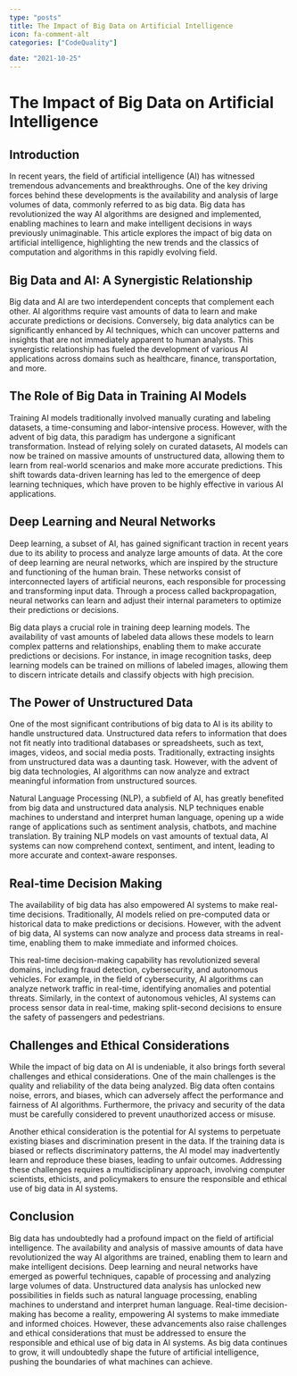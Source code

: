 ```yaml
---
type: "posts"
title: The Impact of Big Data on Artificial Intelligence
icon: fa-comment-alt
categories: ["CodeQuality"]

date: "2021-10-25"
---
```




# The Impact of Big Data on Artificial Intelligence

## Introduction

In recent years, the field of artificial intelligence (AI) has witnessed tremendous advancements and breakthroughs. One of the key driving forces behind these developments is the availability and analysis of large volumes of data, commonly referred to as big data. Big data has revolutionized the way AI algorithms are designed and implemented, enabling machines to learn and make intelligent decisions in ways previously unimaginable. This article explores the impact of big data on artificial intelligence, highlighting the new trends and the classics of computation and algorithms in this rapidly evolving field.

## Big Data and AI: A Synergistic Relationship

Big data and AI are two interdependent concepts that complement each other. AI algorithms require vast amounts of data to learn and make accurate predictions or decisions. Conversely, big data analytics can be significantly enhanced by AI techniques, which can uncover patterns and insights that are not immediately apparent to human analysts. This synergistic relationship has fueled the development of various AI applications across domains such as healthcare, finance, transportation, and more.

## The Role of Big Data in Training AI Models

Training AI models traditionally involved manually curating and labeling datasets, a time-consuming and labor-intensive process. However, with the advent of big data, this paradigm has undergone a significant transformation. Instead of relying solely on curated datasets, AI models can now be trained on massive amounts of unstructured data, allowing them to learn from real-world scenarios and make more accurate predictions. This shift towards data-driven learning has led to the emergence of deep learning techniques, which have proven to be highly effective in various AI applications.

## Deep Learning and Neural Networks

Deep learning, a subset of AI, has gained significant traction in recent years due to its ability to process and analyze large amounts of data. At the core of deep learning are neural networks, which are inspired by the structure and functioning of the human brain. These networks consist of interconnected layers of artificial neurons, each responsible for processing and transforming input data. Through a process called backpropagation, neural networks can learn and adjust their internal parameters to optimize their predictions or decisions.

Big data plays a crucial role in training deep learning models. The availability of vast amounts of labeled data allows these models to learn complex patterns and relationships, enabling them to make accurate predictions or decisions. For instance, in image recognition tasks, deep learning models can be trained on millions of labeled images, allowing them to discern intricate details and classify objects with high precision.

## The Power of Unstructured Data

One of the most significant contributions of big data to AI is its ability to handle unstructured data. Unstructured data refers to information that does not fit neatly into traditional databases or spreadsheets, such as text, images, videos, and social media posts. Traditionally, extracting insights from unstructured data was a daunting task. However, with the advent of big data technologies, AI algorithms can now analyze and extract meaningful information from unstructured sources.

Natural Language Processing (NLP), a subfield of AI, has greatly benefited from big data and unstructured data analysis. NLP techniques enable machines to understand and interpret human language, opening up a wide range of applications such as sentiment analysis, chatbots, and machine translation. By training NLP models on vast amounts of textual data, AI systems can now comprehend context, sentiment, and intent, leading to more accurate and context-aware responses.

## Real-time Decision Making

The availability of big data has also empowered AI systems to make real-time decisions. Traditionally, AI models relied on pre-computed data or historical data to make predictions or decisions. However, with the advent of big data, AI systems can now analyze and process data streams in real-time, enabling them to make immediate and informed choices.

This real-time decision-making capability has revolutionized several domains, including fraud detection, cybersecurity, and autonomous vehicles. For example, in the field of cybersecurity, AI algorithms can analyze network traffic in real-time, identifying anomalies and potential threats. Similarly, in the context of autonomous vehicles, AI systems can process sensor data in real-time, making split-second decisions to ensure the safety of passengers and pedestrians.

## Challenges and Ethical Considerations

While the impact of big data on AI is undeniable, it also brings forth several challenges and ethical considerations. One of the main challenges is the quality and reliability of the data being analyzed. Big data often contains noise, errors, and biases, which can adversely affect the performance and fairness of AI algorithms. Furthermore, the privacy and security of the data must be carefully considered to prevent unauthorized access or misuse.

Another ethical consideration is the potential for AI systems to perpetuate existing biases and discrimination present in the data. If the training data is biased or reflects discriminatory patterns, the AI model may inadvertently learn and reproduce these biases, leading to unfair outcomes. Addressing these challenges requires a multidisciplinary approach, involving computer scientists, ethicists, and policymakers to ensure the responsible and ethical use of big data in AI systems.

## Conclusion

Big data has undoubtedly had a profound impact on the field of artificial intelligence. The availability and analysis of massive amounts of data have revolutionized the way AI algorithms are trained, enabling them to learn and make intelligent decisions. Deep learning and neural networks have emerged as powerful techniques, capable of processing and analyzing large volumes of data. Unstructured data analysis has unlocked new possibilities in fields such as natural language processing, enabling machines to understand and interpret human language. Real-time decision-making has become a reality, empowering AI systems to make immediate and informed choices. However, these advancements also raise challenges and ethical considerations that must be addressed to ensure the responsible and ethical use of big data in AI systems. As big data continues to grow, it will undoubtedly shape the future of artificial intelligence, pushing the boundaries of what machines can achieve.